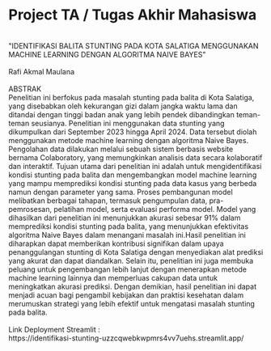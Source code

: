 # Project TA / Tugas Akhir Mahasiswa
<br>
"IDENTIFIKASI BALITA STUNTING PADA KOTA SALATIGA MENGGUNAKAN MACHINE LEARNING DENGAN ALGORITMA NAIVE BAYES"
<br>
<br>
Rafi Akmal Maulana
<br>
<br>
ABSTRAK
<br>
Penelitian ini berfokus pada masalah stunting pada balita di Kota Salatiga, yang disebabkan oleh kekurangan gizi dalam jangka waktu lama dan ditandai dengan tinggi badan anak yang lebih pendek dibandingkan teman-teman seusianya. Penelitian ini menggunakan data stunting yang dikumpulkan dari September 2023 hingga April 2024. Data tersebut diolah menggunakan metode machine learning dengan algoritma Naive Bayes. Pengolahan data dilakukan melalui sebuah sistem berbasis website bernama Colaboratory, yang memungkinkan analisis data secara kolaboratif dan interaktif. Tujuan utama dari penelitian ini adalah untuk mengidentifikasi kondisi stunting pada balita dan mengembangkan model machine learning yang mampu memprediksi kondisi stunting pada data kasus yang berbeda namun dengan parameter yang sama. Proses pembangunan model melibatkan berbagai tahapan, termasuk pengumpulan data, pra-pemrosesan, pelatihan model, serta evaluasi performa model. Model yang dihasilkan dari penelitian ini menunjukkan akurasi sebesar 91% dalam memprediksi kondisi stunting pada balita, yang menunjukkan efektivitas algoritma Naive Bayes dalam menangani masalah ini.Hasil penelitian ini diharapkan dapat memberikan kontribusi signifikan dalam upaya penanggulangan stunting di Kota Salatiga dengan menyediakan alat prediksi yang akurat dan dapat diandalkan. Selain itu, penelitian ini juga membuka peluang untuk pengembangan lebih lanjut dengan menerapkan metode machine learning lainnya dan memperluas cakupan data untuk meningkatkan akurasi prediksi. Dengan demikian, hasil penelitian ini dapat menjadi acuan bagi pengambil kebijakan dan praktisi kesehatan dalam merumuskan strategi yang lebih efektif untuk mengatasi masalah stunting pada balita.
<br>
<br>
Link Deployment Streamlit :
<br>
https://identifikasi-stunting-uzzcqwebkwpmrs4vv7uehs.streamlit.app/
